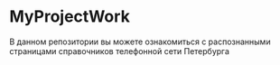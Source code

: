 # MyProjectWork
В данном репозитории вы можете ознакомиться с распознанными страницами справочников телефонной сети Петербурга
